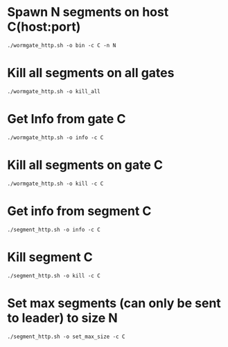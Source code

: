 # Spawn N segments on host C(host:port) 
    ./wormgate_http.sh -o bin -c C -n N

# Kill all segments on all gates
    ./wormgate_http.sh -o kill_all

# Get Info from gate C
    ./wormgate_http.sh -o info -c C

# Kill all segments on gate C
    ./wormgate_http.sh -o kill -c C



# Get info from segment C
    ./segment_http.sh -o info -c C

# Kill segment C
    ./segment_http.sh -o kill -c C

# Set max segments (can only be sent to leader) to size N
    ./segment_http.sh -o set_max_size -c C